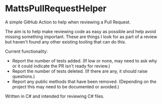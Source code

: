 # MattsPullRequestHelper

A simple GitHub Action to help when reviewing a Pull Request.

The aim is to help make reviewing code as easy as possible and help avoid missing something important. These are things I look for as part of a review but haven't found any other existing tooling that can do this.

Current functionality:

- Report the number of tests added. (If low or none, may need to ask why or it could indicate the PR isn't ready for review.)
- Report the number of tests deleted. (If there are any, it should raise questions.)
- Report any public methods that have been removed. (Depending on the project this may need to be documented or avoided.)

Written in C# and intended for reviewing C# files.
